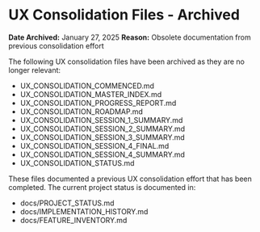 # UX Consolidation Files - Archived
**Date Archived:** January 27, 2025
**Reason:** Obsolete documentation from previous consolidation effort

The following UX consolidation files have been archived as they are no longer relevant:

- UX_CONSOLIDATION_COMMENCED.md
- UX_CONSOLIDATION_MASTER_INDEX.md
- UX_CONSOLIDATION_PROGRESS_REPORT.md
- UX_CONSOLIDATION_ROADMAP.md
- UX_CONSOLIDATION_SESSION_1_SUMMARY.md
- UX_CONSOLIDATION_SESSION_2_SUMMARY.md
- UX_CONSOLIDATION_SESSION_3_SUMMARY.md
- UX_CONSOLIDATION_SESSION_4_FINAL.md
- UX_CONSOLIDATION_SESSION_4_SUMMARY.md
- UX_CONSOLIDATION_STATUS.md

These files documented a previous UX consolidation effort that has been completed. The current project status is documented in:
- docs/PROJECT_STATUS.md
- docs/IMPLEMENTATION_HISTORY.md
- docs/FEATURE_INVENTORY.md